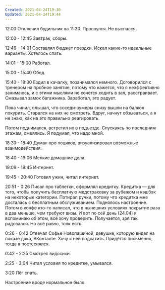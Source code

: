 ```yaml
---
Created: 2021-04-24T19:30
Updated: 2021-04-24T19:44
---
```

12:00 Отключил будильник на 11:30. Проснулся. Не выспался.

12:00 - 12:45 Завтрак, сборы.

12:46 - 14:01 Составлял бюджет поездки. Искал какие-то идеальные варианты. Хотелось спать.

14:01 - 15:00 Работал.

15:00 - 15:40 Обед.

15:40 - 18:30 Ездил в качалку, позанимался немного. Договорился с тренером на пробное занятие, потому что кажется, что я неэффективно занимаюсь, и с этими мыслями не хочется ходить в зал, расстраивает. Смазывал замок багажника. Заработал, это радует.

Пока чинил, слышал, что соседи-зумеры снизу вышли на балкон покурить. Старался на них не смотреть. Вдруг, начнут обзываться, а я не знаю, как на это правильно реагировать.

Потом поднимался, встретил их в подъезде. Спускаясь по последним этажам, смеялись. Я подумал, что надо мной.

18:30 - 18:40 Думал про поциков, визуализировал возможные взаимодействия.

18:40 - 19:06 Мелкие домашние дела.

19:06 - 19:45 Интернет.

19:45 - 20:40 Готовил ужин, читал интернет.

20:51 - 0:26 Писал про таблетки, оформлял кредитку. Кредитка — для того, чтобы получить бесплатную медстраховку за рубежом и кэшбэк на некоторые категории. Потирал ручки, потому что кредитка мне досталась с бесплатным обслуживанием. Поднялось настроение. Потом в конфе кто-то написал, что в нынешних условиях покрытие раза в два меньше, чем требуют визы. И вот по сей день (24.04) я вспоминаю об этом, всё хочу проверить. Получается, зря так радовался. Но всё равно, толк есть.

0:26 - 0:42 Отвечал Софье Новопашиной, девушке, которую видел на показе дока, ВКонтакте. Хочу к ней подкатить. Придётся письменно, тогда я постеснялся.

0:42 - 2:25 Смотрел видосики.

2:25 - 3:04 Читал условия по кредитке, умывался.

3:20 Лёг спать.

Настроение вроде нормальное было.